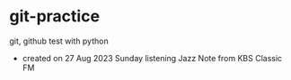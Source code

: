 # git-practice
git, github test with python
- created on 27 Aug 2023 Sunday
listening Jazz Note from KBS Classic FM
